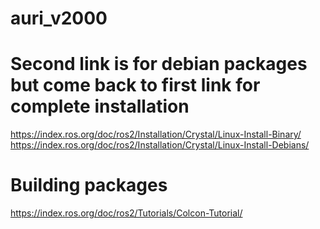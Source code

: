 # auri_v2000

# Second link is for debian packages but come back to first link for complete installation
https://index.ros.org/doc/ros2/Installation/Crystal/Linux-Install-Binary/
https://index.ros.org/doc/ros2/Installation/Crystal/Linux-Install-Debians/

# Building packages
https://index.ros.org/doc/ros2/Tutorials/Colcon-Tutorial/
